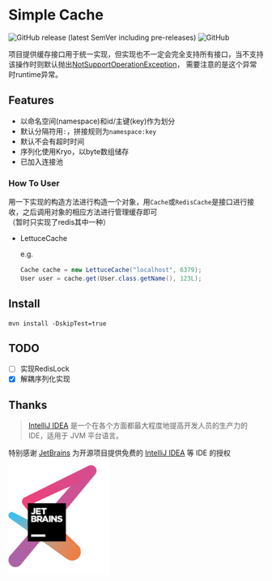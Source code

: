 # Simple Cache  
![GitHub release (latest SemVer including pre-releases)](https://img.shields.io/github/v/release/KurenaiRyu/simple-cache?include_prereleases)
![GitHub](https://img.shields.io/github/license/KurenaiRyu/simple-cache)

项目提供缓存接口用于统一实现，但实现也不一定会完全支持所有接口，当不支持该操作时则默认抛出[NotSupportOperationException](core/src/main/java/io/github/natsusai/cache/core/exception/NotSupportOperationException.java)，
需要注意的是这个异常时runtime异常。

## Features
- 以命名空间(namespace)和id/主键(key)作为划分
- 默认分隔符用`:`，拼接规则为`namespace:key`
- 默认不会有超时时间
- 序列化使用Kryo，以byte数组储存
- 已加入连接池

### How To User
用一下实现的构造方法进行构造一个对象，用`Cache`或`RedisCache`是接口进行接收，之后调用对象的相应方法进行管理缓存即可  
（暂时只实现了redis其中一种）  
- LettuceCache
  
    e.g.
    ```java
    Cache cache = new LettuceCache("localhost", 6379);
    User user = cache.get(User.class.getName(), 123L);
    ```

## Install
```shell script
mvn install -DskipTest=true
```

## TODO
- [ ] 实现RedisLock  
- [x] 解耦序列化实现

## Thanks

> [IntelliJ IDEA](https://zh.wikipedia.org/zh-hans/IntelliJ_IDEA) 是一个在各个方面都最大程度地提高开发人员的生产力的 IDE，适用于 JVM 平台语言。

特别感谢 [JetBrains](https://www.jetbrains.com/?from=simple-cache) 为开源项目提供免费的 [IntelliJ IDEA](https://www.jetbrains.com/idea/?from=simple-cache) 等 IDE 的授权  
[<img src=".github/jetbrains.png" width="200"/>](https://www.jetbrains.com/?from=simple-cache)
